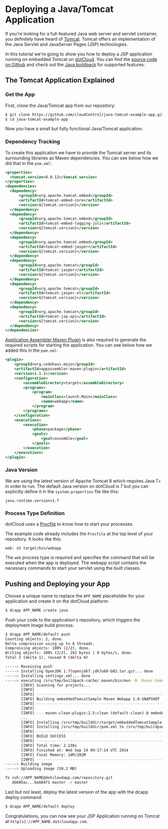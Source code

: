 # Deploying a Java/Tomcat Application

If you're looking for a full-featured Java web server and servlet container,
you definitely have heard of [Tomcat]. Tomcat offers an implementation of the
Java Servlet and JavaServer Pages (JSP) technologies.

In this tutorial we're going to show you how to deploy a JSP application running on embedded Tomcat on
[dotCloud]. You can find the [source code on Github](https://github.com/cloudControl/java-tomcat-example-app)
and check out the [Java buildpack] for supported features.


## The Tomcat Application Explained
### Get the App
First, clone the Java/Tomcat app from our repository:

~~~bash
$ git clone https://github.com/cloudControl/java-tomcat-example-app.git
$ cd java-tomcat-example-app
~~~

Now you have a small but fully functional Java/Tomcat application.


### Dependency Tracking

To create this application we have to provide the Tomcat server and its
surrounding libraries as Maven dependencies. You can see below how we did that in the `pom.xml`:
~~~xml
<properties>
  <tomcat.version>8.0.12</tomcat.version>
</properties>
<dependencies>
  <dependency>
      <groupId>org.apache.tomcat.embed</groupId>
      <artifactId>tomcat-embed-core</artifactId>
      <version>${tomcat.version}</version>
  </dependency>
  <dependency>
      <groupId>org.apache.tomcat.embed</groupId>
      <artifactId>tomcat-embed-logging-juli</artifactId>
      <version>${tomcat.version}</version>
  </dependency>
  <dependency>
      <groupId>org.apache.tomcat.embed</groupId>
      <artifactId>tomcat-embed-jasper</artifactId>
      <version>${tomcat.version}</version>
  </dependency>
  <dependency>
      <groupId>org.apache.tomcat</groupId>
      <artifactId>tomcat-jasper</artifactId>
      <version>${tomcat.version}</version>
  </dependency>
  <dependency>
      <groupId>org.apache.tomcat</groupId>
      <artifactId>tomcat-jasper-el</artifactId>
      <version>${tomcat.version}</version>
  </dependency>
  <dependency>
      <groupId>org.apache.tomcat</groupId>
      <artifactId>tomcat-jsp-api</artifactId>
      <version>${tomcat.version}</version>
  </dependency>
</dependencies>
~~~

[Application Assembler Maven Plugin] is also required to generate the required
scripts for starting the application. You can see below how we added this in
the `pom.xml`:
~~~xml
<plugin>
    <groupId>org.codehaus.mojo</groupId>
    <artifactId>appassembler-maven-plugin</artifactId>
    <version>1.1.1</version>
    <configuration>
        <assembleDirectory>target</assembleDirectory>
        <programs>
            <program>
                <mainClass>launch.Main</mainClass>
                <name>webapp</name>
            </program>
        </programs>
    </configuration>
    <executions>
        <execution>
            <phase>package</phase>
            <goals>
                <goal>assemble</goal>
            </goals>
        </execution>
    </executions>
</plugin>
~~~

### Java Version
We are using the latest version of Apache Tomcat 8 which requires Java 7+ in
order to run. The default Java version on dotCloud is 7 but you can
explicitly define it in the `system.properties` file like this:
~~~
java.runtime.version=1.7
~~~

### Process Type Definition
dotCloud uses a [Procfile] to know how to start your processes.

The example code already includes the `Procfile` at the top level of your
repository. It looks like this:
~~~
web: sh target/bin/webapp
~~~

The `web` process type is required and specifies the command that will be
executed when the app is deployed.  The webapp script contains the necessary
commands to start your servlet using the built classes.

## Pushing and Deploying your App
Choose a unique name to replace the `APP_NAME` placeholder for your application
and create it on the dotCloud platform:
~~~bash
$ dcapp APP_NAME create java
~~~

Push your code to the application's repository, which triggers the deployment image build process:
~~~bash
$ dcapp APP_NAME/default push
Counting objects: 2, done.
Delta compression using up to 8 threads.
Compressing objects: 100% (2/2), done.
Writing objects: 100% (2/2), 292 bytes | 0 bytes/s, done.
Total 2 (delta 1), reused 0 (delta 0)

-----> Receiving push
-----> Installing OpenJDK 1.7(openjdk7.jdk7u60-b03.tar.gz)... done
-----> Installing settings.xml... done
-----> executing /srv/tmp/buildpack-cache/.maven/bin/mvn -B -Duser.home=/srv/tmp/builddir -Dmaven.repo.local=/srv/tmp/buildpack-cache/.m2/repository -s /srv/tmp/buildpack-cache/.m2/settings.xml -DskipTests=true clean install
       [INFO] Scanning for projects...
       [INFO]
       [INFO] ------------------------------------------------------------------------
       [INFO] Building embeddedTomcatSample Maven Webapp 1.0-SNAPSHOT
       [INFO] ------------------------------------------------------------------------
       [INFO]
       [INFO] --- maven-clean-plugin:2.5:clean (default-clean) @ embeddedTomcatSample ---
       ...
       [INFO] Installing /srv/tmp/builddir/target/embeddedTomcatSample.jar to /srv/tmp/buildpack-cache/.m2/repository/com/cctrl/sample/embeddedTomcatSample/1.0-SNAPSHOT/embeddedTomcatSample-1.0-SNAPSHOT.jar
       [INFO] Installing /srv/tmp/builddir/pom.xml to /srv/tmp/buildpack-cache/.m2/repository/com/cctrl/sample/embeddedTomcatSample/1.0-SNAPSHOT/embeddedTomcatSample-1.0-SNAPSHOT.pom
       [INFO] ------------------------------------------------------------------------
       [INFO] BUILD SUCCESS
       [INFO] ------------------------------------------------------------------------
       [INFO] Total time: 2.138s
       [INFO] Finished at: Wed Sep 24 09:17:14 UTC 2014
       [INFO] Final Memory: 14M/202M
       [INFO] ------------------------------------------------------------------------
-----> Building image
-----> Uploading image (50.2 MB)

To ssh://APP_NAME@dotcloudapp.com/repository.git
   db605ac...6a884f1 master -> master
~~~

Last but not least, deploy the latest version of the app with the dcapp deploy command:

~~~bash
$ dcapp APP_NAME/default deploy
~~~

Congratulations, you can now see your JSP Application running on Tomcat at `http[s]://APP_NAME.dotcloudapp.com`.

[Tomcat]: https://tomcat.apache.org/
[dotCloud]: https://next.dotcloud.com/
[Java buildpack]: https://github.com/cloudControl/buildpack-java
[dotCloud-command-line-client]: https://next.dotcloud.com/dev-center/platform-documentation#command-line-client-web-console-and-api
[Git client]: http://git-scm.com/
[Application Assembler Maven Plugin]: http://mojo.codehaus.org/appassembler/appassembler-maven-plugin/
[Procfile]: https://next.dotcloud.com/dev-center/platform-documentation#buildpacks-and-the-procfile

